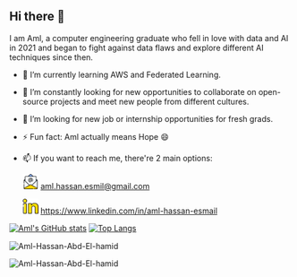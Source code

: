 ## Hi there 👋

I am Aml, a computer engineering graduate who fell in love with data and AI in 2021 and began to fight against data flaws and explore different AI techniques since then.

- 🌱 I’m currently learning AWS and Federated Learning.
- 🔭 I’m constantly looking for new opportunities to collaborate on open-source projects and meet new people from different cultures.
- 🤔 I’m looking for new job or internship opportunities for fresh grads.
- ⚡ Fun fact: Aml actually means Hope 😄 
- 📫 If you want to reach me, there're 2 main options:<br>

  <img src="https://github.com/Aml-Hassan-Abd-El-hamid/Aml-Hassan-Abd-El-hamid/blob/main/imgs/email_3296464.png" width="28" height="27" > aml.hassan.esmil@gmail.com

  <img src="https://github.com/Aml-Hassan-Abd-El-hamid/Aml-Hassan-Abd-El-hamid/blob/main/imgs/linkedin_220586.png" width="28" height="27" > https://www.linkedin.com/in/aml-hassan-esmail


[![Aml's GitHub stats](https://github-readme-stats.vercel.app/api?username=Aml-Hassan-Abd-El-hamid)](https://github.com/Aml-Hassan-Abd-El-hamid/github-readme-stats)
[![Top Langs](https://github-readme-stats.vercel.app/api/top-langs/?username=Aml-Hassan-Abd-El-hamid&layout=compact)](https://github.com/Aml-Hassan-Abd-El-hamid/github-readme-stats) 
<p><img align="center" src="https://github-readme-streak-stats.herokuapp.com/?user=Aml-Hassan-Abd-El-hamid&" alt="Aml-Hassan-Abd-El-hamid" /></p>
<p align="left"> <img src="https://komarev.com/ghpvc/?username=Aml-Hassan-Abd-El-hamid&label=Profile%20views&color=0e75b6&style=flat" alt="Aml-Hassan-Abd-El-hamid" /> </p>
